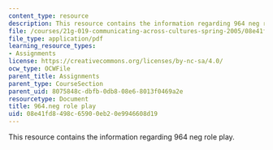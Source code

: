 ```yaml
---
content_type: resource
description: This resource contains the information regarding 964 neg role play.
file: /courses/21g-019-communicating-across-cultures-spring-2005/08e41fd8498c65900eb20e9946608d19_MIT21G_019S05_negot_ex.pdf
file_type: application/pdf
learning_resource_types:
- Assignments
license: https://creativecommons.org/licenses/by-nc-sa/4.0/
ocw_type: OCWFile
parent_title: Assignments
parent_type: CourseSection
parent_uid: 8075848c-dbfb-0db8-08e6-8013f0469a2e
resourcetype: Document
title: 964.neg role play
uid: 08e41fd8-498c-6590-0eb2-0e9946608d19
---
```

This resource contains the information regarding 964 neg role play.